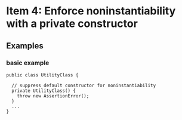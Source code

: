 # Item 4: Enforce noninstantiability with a private constructor

## Examples

### basic example

    public class UtilityClass {

      // suppress default constructor for noninstantiability
      private UtilityClass() {
        throw new AssertionError();
      }
      ...
    }
